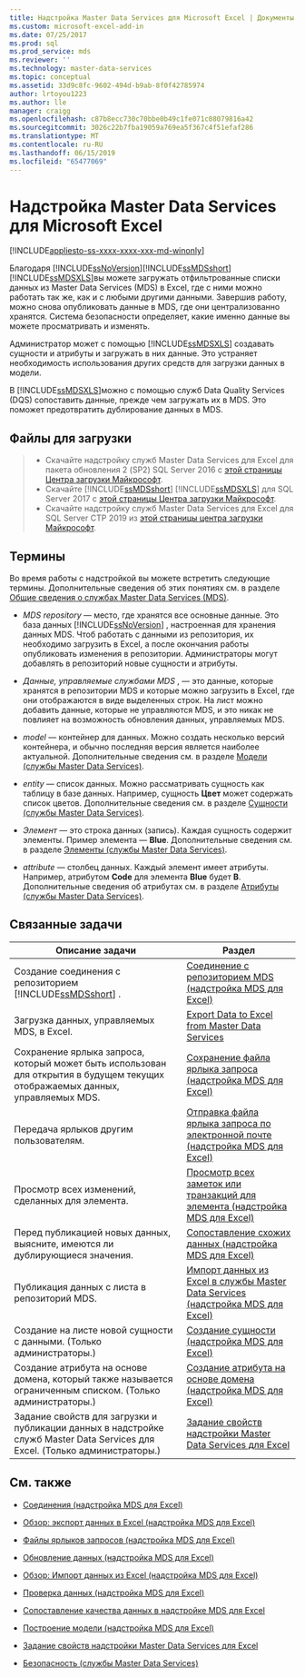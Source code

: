 ```yaml
---
title: Надстройка Master Data Services для Microsoft Excel | Документы Майкрософт
ms.custom: microsoft-excel-add-in
ms.date: 07/25/2017
ms.prod: sql
ms.prod_service: mds
ms.reviewer: ''
ms.technology: master-data-services
ms.topic: conceptual
ms.assetid: 33d9c8fc-9602-494d-b9ab-8f0f42785974
author: lrtoyou1223
ms.author: lle
manager: craigg
ms.openlocfilehash: c87b8ecc730c70bbe0b49c1fe071c08079816a42
ms.sourcegitcommit: 3026c22b7fba19059a769ea5f367c4f51efaf286
ms.translationtype: MT
ms.contentlocale: ru-RU
ms.lasthandoff: 06/15/2019
ms.locfileid: "65477069"
---
```

# <a name="master-data-services-add-in-for-microsoft-excel"></a>Надстройка Master Data Services для Microsoft Excel

[!INCLUDE[appliesto-ss-xxxx-xxxx-xxx-md-winonly](../../includes/appliesto-ss-xxxx-xxxx-xxx-md-winonly.md)]

  Благодаря [!INCLUDE[ssNoVersion](../../includes/ssnoversion-md.md)][!INCLUDE[ssMDSshort](../../includes/ssmdsshort-md.md)][!INCLUDE[ssMDSXLS](../../includes/ssmdsxls-md.md)]вы можете загружать отфильтрованные списки данных из Master Data Services (MDS) в Excel, где с ними можно работать так же, как и с любыми другими данными. Завершив работу, можно снова опубликовать данные в MDS, где они централизованно хранятся. Система безопасности определяет, какие именно данные вы можете просматривать и изменять.  
  
 Администратор может с помощью [!INCLUDE[ssMDSXLS](../../includes/ssmdsxls-md.md)] создавать сущности и атрибуты и загружать в них данные. Это устраняет необходимость использования других средств для загрузки данных в модели.  
  
 В [!INCLUDE[ssMDSXLS](../../includes/ssmdsxls-md.md)]можно с помощью служб Data Quality Services (DQS) сопоставить данные, прежде чем загружать их в MDS. Это поможет предотвратить дублирование данных в MDS.  

## <a name="downloads"></a>Файлы для загрузки 
>*  Скачайте надстройку служб Master Data Services для Excel для пакета обновления 2 (SP2) SQL Server 2016 с [этой страницы Центра загрузки Майкрософт](https://www.microsoft.com/download/details.aspx?id=56838). 
>* Скачайте [!INCLUDE[ssMDSshort](../../includes/ssmdsshort-md.md)] [!INCLUDE[ssMDSXLS](../../includes/ssmdsxls-md.md)] для SQL Server 2017 с [этой страницы Центра загрузки Майкрософт](https://go.microsoft.com/fwlink/?linkid=836867).
>*  Скачайте надстройку служб Master Data Services для Excel для SQL Server CTP 2019 из [этой страницы центра загрузки Майкрософт](https://go.microsoft.com/fwlink/?linkid=2086948). 
 
  
## <a name="terms"></a>Термины  
 Во время работы с надстройкой вы можете встретить следующие термины. Дополнительные сведения об этих понятиях см. в разделе [Общие сведения о службах Master Data Services (MDS)](../../master-data-services/master-data-services-overview-mds.md).  
  
-   *MDS repository* — место, где хранятся все основные данные. Это база данных [!INCLUDE[ssNoVersion](../../includes/ssnoversion-md.md)] , настроенная для хранения данных MDS. Чтоб работать с данными из репозитория, их необходимо загрузить в Excel, а после окончания работы опубликовать изменения в репозитории. Администраторы могут добавлять в репозиторий новые сущности и атрибуты.  
  
-   *Данные, управляемые службами MDS* , — это данные, которые хранятся в репозитории MDS и которые можно загрузить в Excel, где они отображаются в виде выделенных строк. На лист можно добавить данные, которые не управляются MDS, и это никак не повлияет на возможность обновления данных, управляемых MDS.  
  
-   *model* — контейнер для данных. Можно создать несколько версий контейнера, и обычно последняя версия является наиболее актуальной. Дополнительные сведения см. в разделе [Модели (службы Master Data Services)](../../master-data-services/models-master-data-services.md).  
  
-   *entity* — список данных. Можно рассматривать сущность как таблицу в базе данных. Например, сущность **Цвет** может содержать список цветов. Дополнительные сведения см. в разделе [Сущности (службы Master Data Services)](../../master-data-services/entities-master-data-services.md).  
  
-   *Элемент* — это строка данных (запись). Каждая сущность содержит элементы. Пример элемента — **Blue**. Дополнительные сведения см. в разделе [Элементы (службы Master Data Services)](../../master-data-services/members-master-data-services.md).  
  
-   *attribute* — столбец данных. Каждый элемент имеет атрибуты. Например, атрибутом **Code** для элемента **Blue** будет **B**. Дополнительные сведения об атрибутах см. в разделе [Атрибуты (службы Master Data Services)](../../master-data-services/attributes-master-data-services.md).  
  
## <a name="related-tasks"></a>Связанные задачи  
  
|Описание задачи|Раздел|  
|----------------------|-----------|  
|Создание соединения с репозиторием [!INCLUDE[ssMDSshort](../../includes/ssmdsshort-md.md)] .|[Соединение с репозиторием MDS (надстройка MDS для Excel)](../../master-data-services/microsoft-excel-add-in/connect-to-an-mds-repository-mds-add-in-for-excel.md)|  
|Загрузка данных, управляемых MDS, в Excel.|[Export Data to Excel from Master Data Services](../../master-data-services/microsoft-excel-add-in/export-data-to-excel-from-master-data-services.md)|  
|Сохранение ярлыка запроса, который может быть использован для открытия в будущем текущих отображаемых данных, управляемых MDS.|[Сохранение файла ярлыка запроса (надстройка MDS для Excel)](../../master-data-services/microsoft-excel-add-in/save-a-shortcut-query-file-mds-add-in-for-excel.md)|  
|Передача ярлыков другим пользователям.|[Отправка файла ярлыка запроса по электронной почте (надстройка MDS для Excel)](../../master-data-services/microsoft-excel-add-in/email-a-shortcut-query-file-mds-add-in-for-excel.md)|  
|Просмотр всех изменений, сделанных для элемента.|[Просмотр всех заметок или транзакций для элемента (надстройка MDS для Excel)](../../master-data-services/microsoft-excel-add-in/view-all-annotations-or-transactions-for-a-member-mds-add-in-for-excel.md)|  
|Перед публикацией новых данных, выясните, имеются ли дублирующиеся значения.|[Сопоставление схожих данных (надстройка MDS для Excel)](../../master-data-services/microsoft-excel-add-in/match-similar-data-mds-add-in-for-excel.md)|  
|Публикация данных с листа в репозиторий MDS.|[Импорт данных из Excel в службы Master Data Services (надстройка MDS для Excel)](../../master-data-services/microsoft-excel-add-in/import-data-from-excel-to-master-data-services-mds-add-in-for-excel.md)|  
|Создание на листе новой сущности с данными. (Только администраторы.)|[Создание сущности (надстройка MDS для Excel)](../../master-data-services/microsoft-excel-add-in/create-an-entity-mds-add-in-for-excel.md)|  
|Создание атрибута на основе домена, который также называется ограниченным списком. (Только администраторы.)|[Создание атрибута на основе домена (надстройка MDS для Excel)](../../master-data-services/microsoft-excel-add-in/create-a-domain-based-attribute-mds-add-in-for-excel.md)|  
|Задание свойств для загрузки и публикации данных в надстройке служб Master Data Services для Excel. (Только администраторы.)|[Задание свойств надстройки Master Data Services для Excel](../../master-data-services/microsoft-excel-add-in/setting-properties-for-master-data-services-add-in-for-excel.md)|  
  
## <a name="related-content"></a>См. также  
  
-   [Соединения (надстройка MDS для Excel)](../../master-data-services/microsoft-excel-add-in/connections-mds-add-in-for-excel.md)  
  
-   [Обзор: экспорт данных в Excel (надстройка MDS для Excel)](../../master-data-services/microsoft-excel-add-in/overview-exporting-data-to-excel-mds-add-in-for-excel.md)  
  
-   [Файлы ярлыков запросов (надстройка MDS для Excel)](../../master-data-services/microsoft-excel-add-in/shortcut-query-files-mds-add-in-for-excel.md)  
  
-   [Обновление данных (надстройка MDS для Excel)](../../master-data-services/microsoft-excel-add-in/refreshing-data-mds-add-in-for-excel.md)  
  
-   [Обзор: Импорт данных из Excel &#40;надстройка MDS для Excel&#41;](../../master-data-services/microsoft-excel-add-in/overview-importing-data-from-excel-mds-add-in-for-excel.md)  
  
-   [Проверка данных (надстройка MDS для Excel)](../../master-data-services/microsoft-excel-add-in/validating-data-mds-add-in-for-excel.md)  
  
-   [Сопоставление качества данных в надстройке MDS для Excel](../../master-data-services/microsoft-excel-add-in/data-quality-matching-in-the-mds-add-in-for-excel.md)  
  
-   [Построение модели (надстройка MDS для Excel)](../../master-data-services/microsoft-excel-add-in/building-a-model-mds-add-in-for-excel.md)  
  
-   [Задание свойств надстройки Master Data Services для Excel](../../master-data-services/microsoft-excel-add-in/setting-properties-for-master-data-services-add-in-for-excel.md)  
  
-   [Безопасность (службы Master Data Services)](../../master-data-services/security-master-data-services.md)  
  
  
